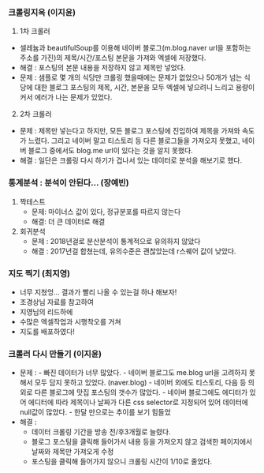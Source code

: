 ### 크롤링지옥 (이지윤)

1. 1차 크롤러 
- 셀레늄과 beautifulSoup를 이용해 네이버 블로그(m.blog.naver url을 포함하는 주소를 가진)의 제목/시간/포스팅 본문을 가져와 엑셀에 저장했다. 
- 해결 : 포스팅의 본문 내용을 저장하지 않고 제목만 넣었다. 
- 문제 : 샘플로 몇 개의 식당만 크롤링 했을때에는 문제가 없었으나 50개가 넘는 식당에 대한 블로그 포스팅의 제목, 시간, 본문을 모두 엑셀에 넣으려니 느리고 용량이 커서 에러가 나는 문제가 있었다. 

2. 2차 크롤러
- 문제 : 제목만 넣는다고 하지만, 모든 블로그 포스팅에 진입하여 제목을 가져와 속도가 느렸다. 그리고 네이버 말고 티스토리 등 다른 블로그들을 가져오지 못했고, 네이버 블로그 중에서도 blog.me url이 있다는 것을 알지 못했다. 
- 해결 : 일단은 크롤링 다시 하기가 겁나서 있는 데이터로 분석을 해보기로 했다. 



### 통계분석 : 분석이 안된다... (장예빈)

1. 짝테스트
   - 문제: 마이너스 값이 있다, 정규분포를 따르지 않는다
   - 해결: 더 큰 데이터로 해결
2. 회귀분석
   - 문제 : 2018년걸로 분산분석이 통계적으로 유의하지 않았다
   - 해결 : 2017년걸 합쳤는데, 유의수준은 괜찮았는데 r스퀘어 값이 낮았다. 



### 지도 찍기 (최지영)

- 너무 지쳤엉... 결과가 빨리 나올 수 있는걸 하나 해보자!
- 조경상님 자료를 참고하여
- 지영님의 리드하에
- 수많은 엑셀작업과 시행착오를 거쳐
- 지도를 배포하였다!



### 크롤러 다시 만들기 (이지윤)

- 문제 : 
      - 빠진 데이터가 너무 많았다. 
      - 네이버 블로그도 me.blog url을 고려하지 못해서 모두 담지 못하고 있었다. (naver.blog)
      - 네이버 외에도 티스토리, 다음 등 의외로 다른 블로그에 맛집 포스팅의 갯수가 많았다. 
      - 네이버 블로그에도 에디터가 있어 에디터에 따라 제목이나 날짜가 다른 css selector로 지정되어 있어 데이터에 null값이 많았다. 
      - 한달 만으로는 추이를 보기 힘들었
- 해결 : 
   - 데이터 크롤링 기간을 방송 전/후3개월로 늘렸다. 
   - 블로그 포스팅을 클릭해 들어가서 내용 등을 가져오지 않고 검색한 페이지에서 날짜와 제목만 가져오게 수정
   - 포스팅을 클릭해 들어가지 않으니 크롤링 시간이 1/10로 줄었다. 



